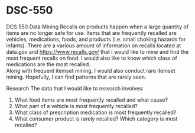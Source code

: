 # DSC-550
DCS 550 Data Mining
Recalls on products happen when a large quantity of items are no longer safe for use.  Items that are frequently recalled are vehicles, medications, 
foods, and products (i.e. small choking hazards for infants).  There are a various amount of information on recalls located at data.gov and https://www.recalls.gov/ that 
I would like to mine and find the most frequent recalls on food.  I would also like to know which class of medications are the most recalled.  
Along with frequent itemset mining, I would also conduct rare itemset mining.  Hopefully, I can find patterns that are rarely seen.  

Research
The data that I would like to research involves:
1) What food items are most frequently recalled and what cause?
2) What part of a vehicle is most frequently recalled?
3) What class of prescription medication is most frequently recalled?
4) What consumer product is rarely recalled?  Which category is most recalled?
